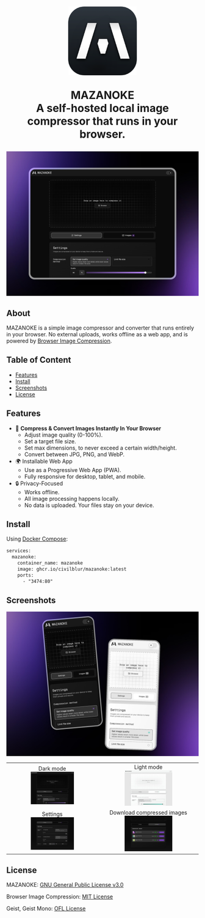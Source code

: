 <h1 align="center">
  <img src="git-images/mazanoke-app-icon.png" alt="mazanoke icon" width="180">

   MAZANOKE
   <br>
   A self-hosted local image compressor that runs in your browser.
</h1>

<center>
   <img src="git-images/featured-desktop-solo-dark.jpg" alt="mazanoke screencapture" width="1000">
</center>

## About
MAZANOKE is a simple image compressor and converter that runs entirely in your browser. No external uploads, works offline as a web app, and is powered by [Browser Image Compression](https://github.com/Donaldcwl/browser-image-compression).

## Table of Content
- [Features](#features)
- [Install](#install)
- [Screenshots](#screenshots)
- [License](#license)

## Features

- 🚀 **Compress & Convert Images Instantly In Your Browser**
   - Adjust image quality (0-100%).
   - Set a target file size.
   - Set max dimensions, to never exceed a certain width/height.
   - Convert between JPG, PNG, and WebP.
- 🌍 Installable Web App
   - Use as a Progressive Web App (PWA).
   - Fully responsive for desktop, tablet, and mobile.
- 🔒 Privacy-Focused
   - Works offline.
   - All image processing happens locally.
   - No data is uploaded. Your files stay on your device.

## Install

Using [Docker Compose](https://docs.docker.com/compose/):
```
services:
  mazanoke:
    container_name: mazanoke
    image: ghcr.io/civilblur/mazanoke:latest
    ports:
      - "3474:80"
```

## Screenshots

<center>
   <img src="git-images/featured-image-mobile-group-dark-light.jpg" alt="mazanoke mobile devices" width="1000">
</center>

|    |   |
| ------------- | ------------- |
| <center>Dark mode<br><img src="git-images/capture-desktop-dark.jpg" alt="mazanoke dark mode" width="50%"></center> | <center>Light mode<br><img src="git-images/capture-desktop-light.jpg" alt="mazanoke light mode" width="50%"></center>  |
| <center>Settings<br><img src="git-images/capture-desktop-solo-settings-dark.jpg" alt="mazanoke settings" width="50%"></center>  | <center>Download compressed images<br><img src="git-images/capture-desktop-solo-output-dark.jpg" alt="mazanoke settings" width="50%"></center>  |

## License

MAZANOKE: [GNU General Public License v3.0](https://github.com/civilblur/mazanoke/blob/main/README.md)

Browser Image Compression: [MIT License](https://github.com/Donaldcwl/browser-image-compression/blob/master/LICENSE)

Geist, Geist Mono: [OFL License](https://github.com/vercel/geist-font/blob/main/LICENSE.txt)
